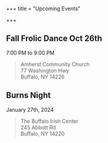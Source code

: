 +++
title = "Upcoming Events"

+++

## Fall Frolic Dance Oct 26th

7:00 PM to 9:00 PM

> Amherst Community Church  
> 77 Washington Hwy  
> Buffalo, NY 14226

## Burns Night

January 27th, 2024

> The Buffalo Irish Center  
> 245 Abbott Rd  
> Buffalo, NY 14220
